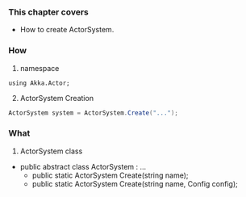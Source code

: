 ﻿### This chapter covers
- How to create ActorSystem.

### How 
1. namespace
```
using Akka.Actor;
```

2. ActorSystem Creation
```cs
ActorSystem system = ActorSystem.Create("...");
```

### What
1. ActorSystem class
- public abstract class ActorSystem : ...
   - public static ActorSystem Create(string name);
   - public static ActorSystem Create(string name, Config config);
